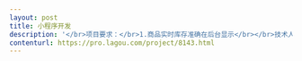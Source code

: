 ```yaml
---                
layout: post       
title: 小程序开发           
description: '</br>项目要求：</br>1.商品实时库存准确在后台显示</br></br>技术人员要求：</br>1、PHP精通3年以上工作为佳</br>2、良好的沟通能力</br>3、责任心强，认真完成项目及其修改</br>'     
contenturl: https://pro.lagou.com/project/8143.html      
---                 
```

